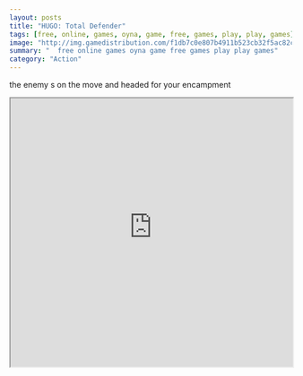 ```yaml
---
layout: posts
title: "HUGO: Total Defender"
tags: [free, online, games, oyna, game, free, games, play, play, games]
image: "http://img.gamedistribution.com/f1db7c0e807b4911b523cb32f5ac82c5.jpg"
summary: "  free online games oyna game free games play play games"
category: "Action"
---
```


the enemy s on the move and headed for your encampment

<iframe width="100%" height="480px;" src="http://flash.gamedistribution.com?game=f1db7c0e807b4911b523cb32f5ac82c5"></iframe>